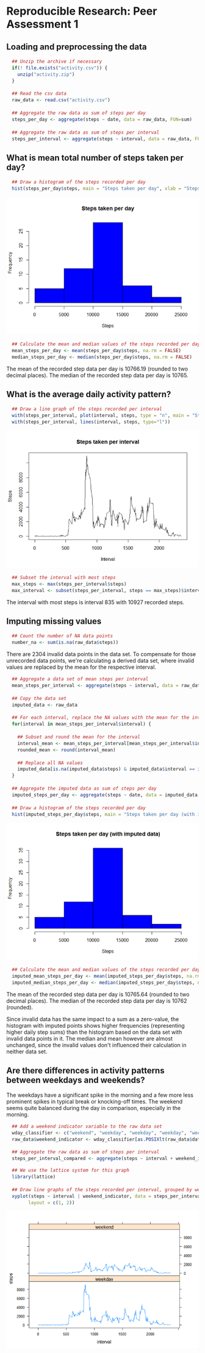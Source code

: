 # Reproducible Research: Peer Assessment 1


## Loading and preprocessing the data

```r
  ## Unzip the archive if necessary
  if(! file.exists("activity.csv")) {
    unzip("activity.zip")
  }

  ## Read the csv data
  raw_data <- read.csv("activity.csv")

  ## Aggregate the raw data as sum of steps per day
  steps_per_day <- aggregate(steps ~ date, data = raw_data, FUN=sum)

  ## Aggregate the raw data as sum of steps per interval
  steps_per_interval <- aggregate(steps ~ interval, data = raw_data, FUN=sum)
```


## What is mean total number of steps taken per day?


```r
  ## Draw a histogram of the steps recorded per day
  hist(steps_per_day$steps, main = "Steps taken per day", xlab = "Steps", col="blue")
```

![](./PA1_template_files/figure-html/steps_per_day-1.png) 


```r
  ## Calculate the mean and median values of the steps recorded per day
  mean_steps_per_day <- mean(steps_per_day$steps, na.rm = FALSE)
  median_steps_per_day <- median(steps_per_day$steps, na.rm = FALSE)
```

The mean of the recorded step data per day is 10766.19 (rounded to two decimal places). The median of the recorded step data per day is 10765.


## What is the average daily activity pattern?


```r
  ## Draw a line graph of the steps recorded per interval
  with(steps_per_interval, plot(interval, steps, type = "n", main = "Steps taken per interval", xlab = "Interval", ylab = "Steps"))
  with(steps_per_interval, lines(interval, steps, type="l"))
```

![](./PA1_template_files/figure-html/steps_per_interval-1.png) 


```r
  ## Subset the interval with most steps
  max_steps <- max(steps_per_interval$steps)
  max_interval <- subset(steps_per_interval, steps == max_steps)$interval
```

The interval with most steps is interval 835 with 10927 recorded steps.


## Imputing missing values


```r
  ## Count the number of NA data points
  number_na <- sum(is.na(raw_data$steps))
```

There are 2304 invalid data points in the data set. To compensate for those unrecorded data points, we're calculating a derived data set, where invalid values are replaced by the mean for the respective interval.


```r
  ## Aggregate a data set of mean steps per interval
  mean_steps_per_interval <- aggregate(steps ~ interval, data = raw_data, FUN=mean)

  ## Copy the data set
  imputed_data <- raw_data

  ## For each interval, replace the NA values with the mean for the interval
  for(interval in mean_steps_per_interval$interval) {

    ## Subset and round the mean for the interval
    interval_mean <- mean_steps_per_interval[mean_steps_per_interval$interval == interval, 2]
    rounded_mean <- round(interval_mean)

    ## Replace all NA values
    imputed_data[is.na(imputed_data$steps) & imputed_data$interval == interval, 1] <- rounded_mean
  }

  ## Aggregate the imputed data as sum of steps per day
  imputed_steps_per_day <- aggregate(steps ~ date, data = imputed_data, FUN=sum)

  ## Draw a histogram of the steps recorded per day
  hist(imputed_steps_per_day$steps, main = "Steps taken per day (with imputed data)", xlab = "Steps", col="blue")
```

![](./PA1_template_files/figure-html/imputed_steps_per_day-1.png) 


```r
  ## Calculate the mean and median values of the steps recorded per day
  imputed_mean_steps_per_day <- mean(imputed_steps_per_day$steps, na.rm = FALSE)
  imputed_median_steps_per_day <- median(imputed_steps_per_day$steps, na.rm = FALSE)
```

The mean of the recorded step data per day is 10765.64 (rounded to two decimal places). The median of the recorded step data per day is 10762 (rounded).

Since invalid data has the same impact to a sum as a zero-value, the histogram with imputed points shows higher frequencies (representing higher daily step sums) than the histogram based on the data set with invalid data points in it. The median and mean however are almost unchanged, since the invalid values don't influenced their calculation in neither data set.


## Are there differences in activity patterns between weekdays and weekends?

The weekdays have a significant spike in the morning and a few more less prominent spikes in typical break or knocking-off times. The weekend seems quite balanced during the day in comparison, especially in the morning.


```r
  ## Add a weekend indicator variable to the raw data set
  wday_classifier <- c("weekend", "weekday", "weekday", "weekday", "weekday", "weekday", "weekend")
  raw_data$weekend_indicator <- wday_classifier[as.POSIXlt(raw_data$date)$wday + 1]

  ## Aggregate the raw data as sum of steps per interval
  steps_per_interval_compared <- aggregate(steps ~ interval + weekend_indicator, data = raw_data, FUN=sum)
```


```r
  ## We use the lattice system for this graph
  library(lattice)

  ## Draw line graphs of the steps recorded per interval, grouped by weekend indicator
  xyplot(steps ~ interval | weekend_indicator, data = steps_per_interval_compared, type = "l",
        layout = c(1, 2))
```

![](./PA1_template_files/figure-html/weekend_comparison-1.png) 
